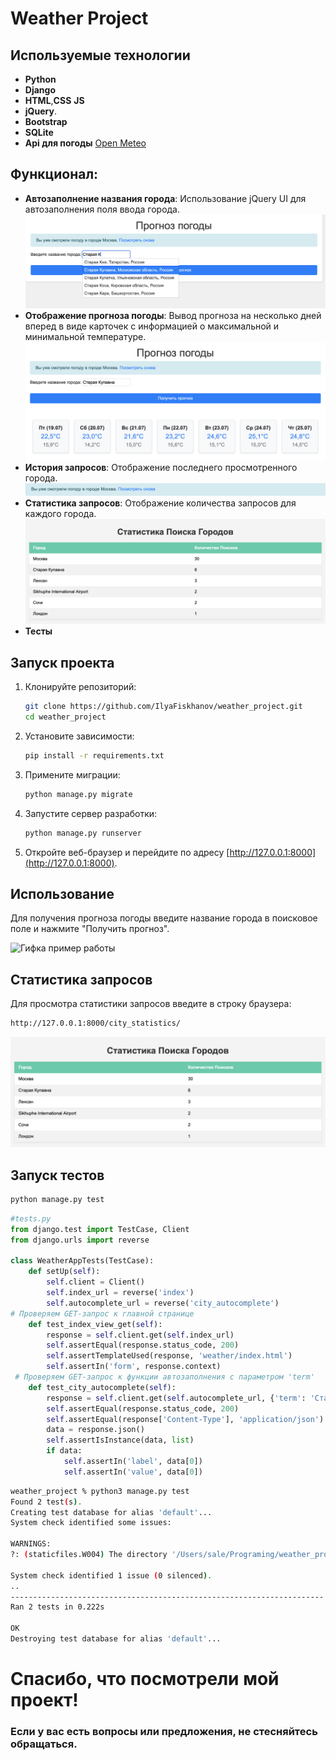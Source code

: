 
# Weather Project

## Используемые технологии

- **Python**
- **Django**
- **HTML**,**CSS** **JS**
- **jQuery**.
- **Bootstrap**
- **SQLite**
- **Api для погоды** [Open Meteo](https://open-meteo.com/)

## Функционал:
- **Автозаполнение названия города**: Использование jQuery UI для автозаполнения поля ввода города.
![](media/1.png)
- **Отображение прогноза погоды**: Вывод прогноза на несколько дней вперед в виде карточек с информацией о максимальной и минимальной температуре.
![](media/2.png)
- **История запросов**: Отображение последнего просмотренного города.
![](media/3.png)
- **Статистика запросов**: Отображение количества запросов для каждого города.
![](media/4.png)
- **Тесты**

## Запуск проекта

1. Клонируйте репозиторий:

    ```bash
    git clone https://github.com/IlyaFiskhanov/weather_project.git
    cd weather_project
    ```
2. Установите зависимости:

    ```bash
    pip install -r requirements.txt
    ```
3. Примените миграции:

    ```bash
    python manage.py migrate
    
    ```
4. Запустите сервер разработки:

    ```bash
    python manage.py runserver
    ```
5. Откройте веб-браузер и перейдите по адресу [http://127.0.0.1:8000](http://127.0.0.1:8000).

## Использование

Для получения прогноза погоды введите название города в поисковое поле и нажмите "Получить прогноз".

![Гифка пример работы](media/5.gif)
## Статистика запросов
Для просмотра статистики запросов введите в строку браузера:
```html
http://127.0.0.1:8000/city_statistics/
```
![](media/4.png)

## Запуск тестов

```bash
python manage.py test
```

```python
#tests.py
from django.test import TestCase, Client
from django.urls import reverse

class WeatherAppTests(TestCase):
    def setUp(self):
        self.client = Client()
        self.index_url = reverse('index')
        self.autocomplete_url = reverse('city_autocomplete')
# Проверяем GET-запрос к главной странице
    def test_index_view_get(self):
        response = self.client.get(self.index_url)
        self.assertEqual(response.status_code, 200)  
        self.assertTemplateUsed(response, 'weather/index.html') 
        self.assertIn('form', response.context)
 # Проверяем GET-запрос к функции автозаполнения с параметром 'term'
    def test_city_autocomplete(self):
        response = self.client.get(self.autocomplete_url, {'term': 'Старая'})
        self.assertEqual(response.status_code, 200)  
        self.assertEqual(response['Content-Type'], 'application/json') 
        data = response.json()
        self.assertIsInstance(data, list)  
        if data:
            self.assertIn('label', data[0]) 
            self.assertIn('value', data[0]) 

```
```bash
weather_project % python3 manage.py test     
Found 2 test(s).
Creating test database for alias 'default'...
System check identified some issues:

WARNINGS:
?: (staticfiles.W004) The directory '/Users/sale/Programing/weather_project/static' in the STATICFILES_DIRS setting does not exist.

System check identified 1 issue (0 silenced).
..
----------------------------------------------------------------------
Ran 2 tests in 0.222s

OK
Destroying test database for alias 'default'...
```


# Спасибо, что посмотрели мой проект!
### Если у вас есть вопросы или предложения, не стесняйтесь обращаться.

